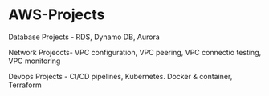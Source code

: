 # AWS-Projects

Database Projects - RDS, Dynamo DB, Aurora 

Network Projeccts- VPC configuration, VPC peering, VPC connectio testing, VPC monitoring

Devops Projects - CI/CD pipelines, Kubernetes. Docker & container, Terraform


